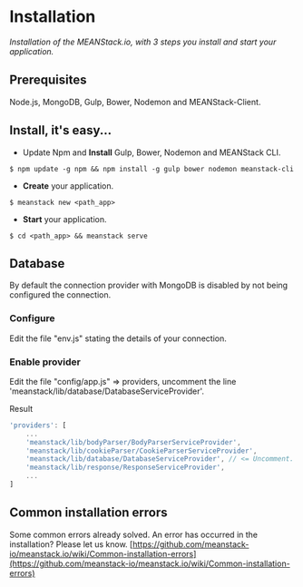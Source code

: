# Installation
*Installation of the MEANStack.io, with 3 steps you install and start your application.*

## Prerequisites
Node.js, MongoDB, Gulp, Bower, Nodemon and MEANStack-Client.

## Install, it's easy...
* Update Npm and **Install** Gulp, Bower, Nodemon and MEANStack CLI.
```
$ npm update -g npm && npm install -g gulp bower nodemon meanstack-cli
```

* **Create** your application.
```
$ meanstack new <path_app>
```

* **Start** your application.
```
$ cd <path_app> && meanstack serve
```

## Database
By default the connection provider with MongoDB is disabled by not being configured the connection.

### Configure
Edit the file "env.js" stating the details of your connection.

### Enable provider
Edit the file "config/app.js" => providers, uncomment the line 'meanstack/lib/database/DatabaseServiceProvider'.

Result
```js
'providers': [
    ...
    'meanstack/lib/bodyParser/BodyParserServiceProvider',
    'meanstack/lib/cookieParser/CookieParserServiceProvider',
    'meanstack/lib/database/DatabaseServiceProvider', // <= Uncomment.
    'meanstack/lib/response/ResponseServiceProvider',
    ...
]
```

## Common installation errors
Some common errors already solved. An error has occurred in the installation? Please let us know.
[https://github.com/meanstack-io/meanstack.io/wiki/Common-installation-errors](https://github.com/meanstack-io/meanstack.io/wiki/Common-installation-errors)